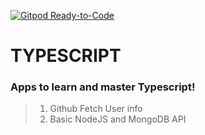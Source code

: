 [![Gitpod Ready-to-Code](https://img.shields.io/badge/Gitpod-Ready--to--Code-blue?logo=gitpod)](https://gitpod.io/#https://github.com/brunogcpinheiro/learning-typescript) 

# TYPESCRIPT

### Apps to learn and master Typescript!

> 1. Github Fetch User info
> 2. Basic NodeJS and MongoDB API